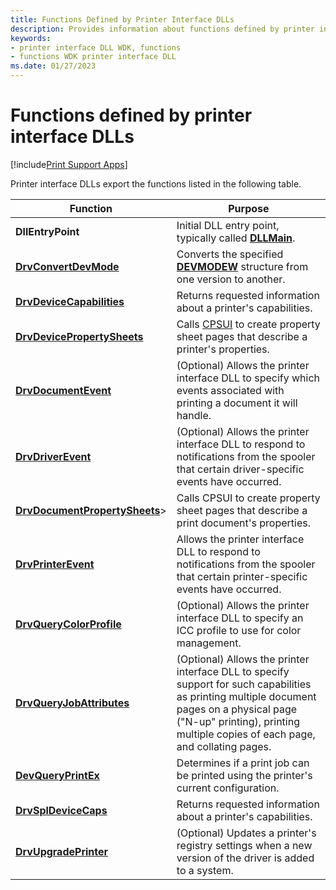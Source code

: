 ```yaml
---
title: Functions Defined by Printer Interface DLLs
description: Provides information about functions defined by printer interface DLLs.
keywords:
- printer interface DLL WDK, functions
- functions WDK printer interface DLL
ms.date: 01/27/2023
---
```


# Functions defined by printer interface DLLs

[!include[Print Support Apps](../includes/print-support-apps.md)]

Printer interface DLLs export the functions listed in the following table.

| Function | Purpose |
|--|--|
| **DllEntryPoint** | Initial DLL entry point, typically called [**DLLMain**](/windows/win32/dlls/dllmain). |
| [**DrvConvertDevMode**](/windows-hardware/drivers/ddi/winddiui/nf-winddiui-drvconvertdevmode) | Converts the specified [**DEVMODEW**](/windows/win32/api/wingdi/ns-wingdi-devmodew) structure from one version to another. |
| [**DrvDeviceCapabilities**](/windows-hardware/drivers/ddi/winddiui/nf-winddiui-drvdevicecapabilities) | Returns requested information about a printer's capabilities. |
| [**DrvDevicePropertySheets**](/windows-hardware/drivers/ddi/winddiui/nf-winddiui-drvdevicepropertysheets) | Calls [CPSUI](common-property-sheet-user-interface.md) to create property sheet pages that describe a printer's properties. |
| [**DrvDocumentEvent**](/windows-hardware/drivers/ddi/winddiui/nf-winddiui-drvdocumentevent) | (Optional) Allows the printer interface DLL to specify which events associated with printing a document it will handle. |
| [**DrvDriverEvent**](/windows-hardware/drivers/ddi/winddiui/nf-winddiui-drvdriverevent) | (Optional) Allows the printer interface DLL to respond to notifications from the spooler that certain driver-specific events have occurred. |
| [**DrvDocumentPropertySheets**](/windows-hardware/drivers/ddi/winddiui/nf-winddiui-drvdocumentpropertysheets)> | Calls CPSUI to create property sheet pages that describe a print document's properties. |
| [**DrvPrinterEvent**](/windows-hardware/drivers/ddi/winddiui/nf-winddiui-drvprinterevent) | Allows the printer interface DLL to respond to notifications from the spooler that certain printer-specific events have occurred. |
| [**DrvQueryColorProfile**](/windows-hardware/drivers/ddi/winddiui/nf-winddiui-drvquerycolorprofile) | (Optional) Allows the printer interface DLL to specify an ICC profile to use for color management. |
| [**DrvQueryJobAttributes**](/windows-hardware/drivers/ddi/winddiui/nf-winddiui-drvqueryjobattributes) | (Optional) Allows the printer interface DLL to specify support for such capabilities as printing multiple document pages on a physical page ("N-up" printing), printing multiple copies of each page, and collating pages. |
| [**DevQueryPrintEx**](/windows-hardware/drivers/ddi/winddiui/nf-winddiui-devqueryprintex) | Determines if a print job can be printed using the printer's current configuration. |
| [**DrvSplDeviceCaps**](/windows-hardware/drivers/ddi/winddiui/nf-winddiui-drvspldevicecaps) | Returns requested information about a printer's capabilities. |
| [**DrvUpgradePrinter**](/windows-hardware/drivers/ddi/winddiui/nf-winddiui-drvupgradeprinter) | (Optional) Updates a printer's registry settings when a new version of the driver is added to a system. |
